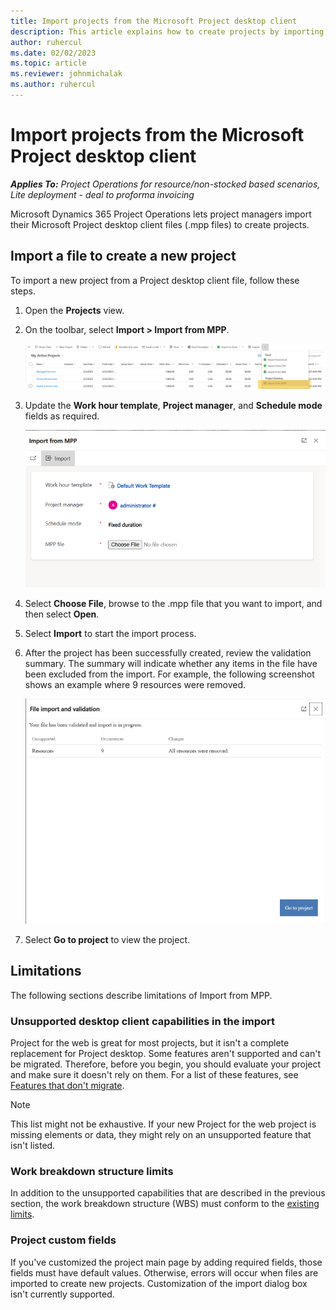 ```yaml
---
title: Import projects from the Microsoft Project desktop client
description: This article explains how to create projects by importing Microsoft Project desktop files.
author: ruhercul
ms.date: 02/02/2023
ms.topic: article
ms.reviewer: johnmichalak
ms.author: ruhercul
---
```


# Import projects from the Microsoft Project desktop client

_**Applies To:** Project Operations for resource/non-stocked based scenarios, Lite deployment - deal to proforma invoicing_

Microsoft Dynamics 365 Project Operations lets project managers import their Microsoft Project desktop client files (.mpp files) to create projects.

## Import a file to create a new project

To import a new project from a Project desktop client file, follow these steps.

1. Open the **Projects** view.
1. On the toolbar, select **Import \> Import from MPP**.

    ![My Active Projects list.](media/importribbonaction.png)

1. Update the **Work hour template**, **Project manager**, and **Schedule mode** fields as required.

    ![Import from MPP dialog box.](media/importdialog.png)

1. Select **Choose File**, browse to the .mpp file that you want to import, and then select **Open**.
1. Select **Import** to start the import process.
1. After the project has been successfully created, review the validation summary. The summary will indicate whether any items in the file have been excluded from the import. For example, the following screenshot shows an example where 9 resources were removed.

    ![File import and validation dialog box.](media/importsummary.png)

1. Select **Go to project** to view the project.

## Limitations
The following sections describe limitations of Import from MPP. 

### Unsupported desktop client capabilities in the import

Project for the web is great for most projects, but it isn't a complete replacement for Project desktop. Some features aren't supported and can't be migrated. Therefore, before you begin, you should evaluate your project and make sure it doesn't rely on them. For a list of these features, see [Features that don't migrate](https://support.microsoft.com/office/move-your-project-from-project-desktop-to-project-for-the-web-143ab391-002e-451a-aedb-3b6fa1f6ab8b#bkmk_featuresthatdontmigrate).

> [!NOTE]
> This list might not be exhaustive. If your new Project for the web project is missing elements or data, they might rely on an unsupported feature that isn't listed.

### Work breakdown structure limits

In addition to the unsupported capabilities that are described in the previous section, the work breakdown structure (WBS) must conform to the [existing limits](create-wbs.md#project-limitations).

### Project custom fields

If you've customized the project main page by adding required fields, those fields must have default values. Otherwise, errors will occur when files are imported to create new projects. Customization of the import dialog box isn't currently supported.
